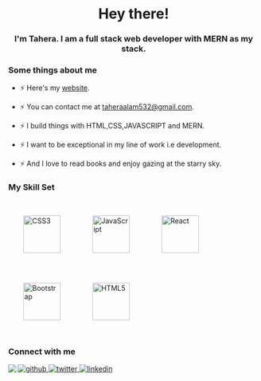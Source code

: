 
# <div align="center">Hey there!</div>
### <div align="center">I'm Tahera. I am a full stack web developer with MERN as my stack.</div>  
  


### Some things about me 
- ⚡ Here's my <a href="https://tahera.netlify.app" target="_blank">website</a>.  
  
- ⚡ You can contact me at taheraalam532@gmail.com. 

- ⚡ I build things with HTML,CSS,JAVASCRIPT and MERN.    

- ⚡ I want to be exceptional in my line of work i.e development.  
  
- ⚡ And I love to read books and enjoy gazing at the starry sky.  
  



### My Skill Set  
<div align="left">  
<img style="margin: 30px" src="https://profilinator.rishav.dev/skills-assets/css3-original-wordmark.svg" alt="CSS3" height="75" />  
<img style="margin: 30px" src="https://profilinator.rishav.dev/skills-assets/javascript-original.svg" alt="JavaScript" height="75" />  
<img style="margin: 30px" src="https://profilinator.rishav.dev/skills-assets/react-original-wordmark.svg" alt="React" height="75" />  
<img style="margin: 30px" src="https://profilinator.rishav.dev/skills-assets/bootstrap-plain.svg" alt="Bootstrap" height="75" />  
<img style="margin: 30px" src="https://profilinator.rishav.dev/skills-assets/html5-original-wordmark.svg" alt="HTML5" height="75" />  
</div>  



### Connect with me  
<a href="https://github.com/Undisclosed64" target="_blank">
<img src=https://img.shields.io/badge/github-%2324292e.svg?&style=for-the-badge&logo=github&logoColor=white alt=github style="margin-bottom: 5px;" />
</a>
<a href="https://twitter.com/alam_tahera" target="_blank">
<img src=https://img.shields.io/badge/twitter-%2300acee.svg?&style=for-the-badge&logo=twitter&logoColor=white alt=twitter style="margin-bottom: 5px;" />
</a>
<a href="https://www.linkedin.com/in/tahera-alam-77a25a229/" target="_blank">
<img src=https://img.shields.io/badge/linkedin-%231E77B5.svg?&style=for-the-badge&logo=linkedin&logoColor=white alt=linkedin style="margin-bottom: 5px;" />
</a>

  



<img src="https://github-readme-stats.vercel.app/api?username=Undisclosed64&show_icons=true&count_private=true&hide_border=true" align="left" /> 
